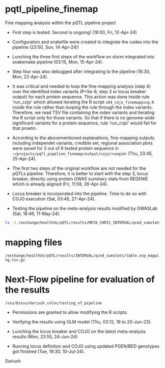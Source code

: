 # pqtl_pipeline_finemap
Fine mapping analysis within the pQTL pipeline project


- First step is tested. Second is ongoing! (19:00, Fri, 12-Apr-24)

- Configuration and snakefile were created to integrate the codes into the pipeline (23:50, Sun, 14-Apr-24)!

- Lunching the three first steps of the workflow on slurm integrated into snakemake pipeline (03:15, Mon, 15-Apr-24).

- Step four was also debugged after integrating to the pipeline (16:30, Mon, 22-Apr-24).

- It was critical and needed to loop the fine-mapping analysis (step 4) over the identified index variants (P<5e-8, step 3 or locus breaker output) for each protein sequence. This action was done inside rule 'run_cojo' which allowed iterating the R script `s04_cojo_finemapping.R` inside the rule rather than looping the rule through the index variants. Therefore, we read TSV file containing the index variants and iterating the R script only for those variants. So that if there is no genome-wide significant variants for a protein sequence, rule 'run_cojo' would fail for that proetin.

- According to the abovementioned explanations, fine-mapping outputs including independet variants, credible set, regional association plots were saved for 3 out of 6 tested protein sequence in `~/projects/pqtl_pipeline_finemap/output/cojo/<seqid>` (Thu, 23:45, 25-Apr-24).

- The first two steps of the original workflow are not needed for the pQTLs pipeline. Therefore, it is better to start with the step 3, locus breaker, directly using protein GWAS summary stats from REGENIE which is already aligned (Fri, 11:58, 26-Apr-24).

- Locus breaker is incorporated into the pipeline. Time to do so with COJO execution (Sat, 03:45, 27-Apr-24).

- Testing the pipeline on the meta-analysis results modified by GWASLab (Sat, 16:46, 11-May-24).
```bash
ls -1 /exchange/healthds/pQTL/results/META_CHRIS_INTERVAL/qced_sumstats_digits_not_flipped/output/seq*/seq*.gwaslab.tsv.bgz > conf/path_meta_all.txt
```

# mapping files
`/exchange/healthds/pQTL/results/INTERVAL/qced_sumstats/table.snp_mapping.tsv.gz`


# Next-Flow pipeline for evaluation of the results
`/ssu/bsssu/dariush_coloc/testing_nf_pipeline`

- Permissions are granted to allow modifying the R scripts.

- Verifying the results using GLM model (Thu, 03:12, 18 to 20-Jun-23).

- Lunching the locus breaker and COJO on the latest meta-analysis results (Mon, 23:55, 24-Jun-24)

- Running locus definition and COJO using updated PGEN/BED genotypes got finished (Tue, 19:30, 10-Jul-24).   

Dariush
